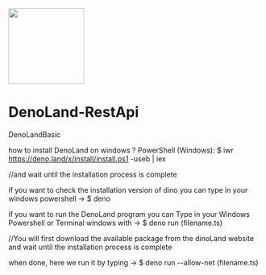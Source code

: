 <img src="https://user-images.githubusercontent.com/47191256/83051741-9edc9f80-a078-11ea-8f08-96b2f25d5f45.png" width="150">


# DenoLand-RestApi
DenoLandBasic

how to install DenoLand on windows ?
PowerShell (Windows): $ iwr https://deno.land/x/install/install.ps1 -useb | iex

//and wait until the installation process is complete

if you want to check the installation version of dino you can type in your windows powershell -> $ deno

if you want to run the DenoLand program you can Type in your Windows Powershell or Terminal windows with -> $ deno run (filename.ts)

//You will first download the available package from the dinoLand website and wait until the installation process is complete

when done, here we run it by typing -> $ deno run --allow-net (filename.ts)
